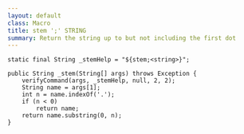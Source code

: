 ```yaml
---
layout: default
class: Macro
title: stem ';' STRING 
summary: Return the string up to but not including the first dot
---
```


    static final String _stemHelp = "${stem;<string>}";

    public String _stem(String[] args) throws Exception {
        verifyCommand(args, _stemHelp, null, 2, 2);
        String name = args[1];
        int n = name.indexOf('.');
        if (n < 0)
            return name;
        return name.substring(0, n);
    }

